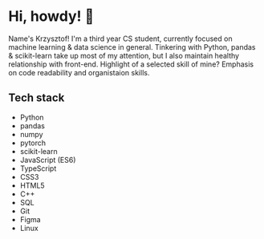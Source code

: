 # Hi, howdy! 🥝

Name's Krzysztof! 
I'm a third year CS student, currently focused on machine learning & data science in general. Tinkering with Python, pandas & scikit-learn take up most of my attention, but I also maintain healthy relationship with front-end. 
Highlight of a selected skill of mine? Emphasis on code readability and organistaion skills.

## Tech stack
- Python
- pandas
- numpy
- pytorch
- scikit-learn
- JavaScript (ES6)
- TypeScript
- CSS3
- HTML5
- C++
- SQL
- Git
- Figma
- Linux
